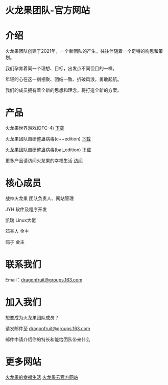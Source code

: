 # 火龙果团队-官方网站

# 介绍
火龙果团队创建于2021年，一个新团队的产生，往往伴随着一个奇特的构思和策划。

我们孕育着同一个理想、目标，出发点不同但目的一样。

年轻的心在这一刻相聚、团结一致、折破风浪，勇敢起航。

我们的成员拥有着全新的思想和理念，将打造全新的方案。
# 产品

火龙果世界游戏(DFC-4)
[下载](DFC4-STABLE-1.0.zip)

火龙果团队自研整蛊病毒(c++edition)
[下载](launchit.zip) 

火龙果团队自研整蛊病毒(bat_edition)
[下载](火龙果团队-自研病毒.zip)

更多产品请访问火龙果的幸福生活
[访问](https://dragonfruitcloud.xyz)

# 核心成员
战神火龙果 团队负责人、网站管理

JYH 软件及程序开发

凯瑞 Linux大佬

邓某人 金主

鸽子 金主

# 联系我们 
Email：dragonfruit@groups.163.com

# 加入我们
想要成为火龙果团队成员？ 

请发邮件至 dragonfruit@groups.163.com

邮件中请介绍你的特长和能给团队带来什么

# 更多网站
[火龙果的幸福生活](https://dragonfruitcloud.xyz)
[火龙果云官方网站](https://pitayacloud.fun)
